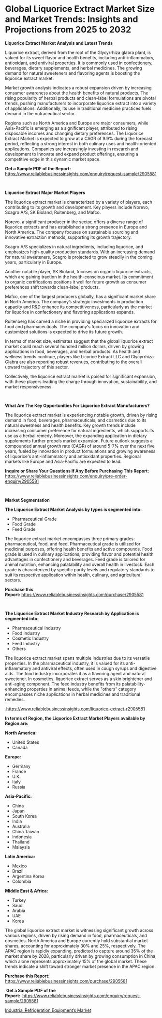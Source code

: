 <p><h1>Global Liquorice Extract Market Size and Market Trends: Insights and Projections from 2025 to 2032</h1></p><p><strong>Liquorice Extract Market Analysis and Latest Trends</strong></p>
<p><p>Liquorice extract, derived from the root of the Glycyrrhiza glabra plant, is valued for its sweet flavor and health benefits, including anti-inflammatory, antioxidant, and antiviral properties. It is commonly used in confectionery, beverages, dietary supplements, and herbal medicines. The growing demand for natural sweeteners and flavoring agents is boosting the liquorice extract market.</p><p>Market growth analysis indicates a robust expansion driven by increasing consumer awareness about the health benefits of natural products. The rising popularity of herbal products and clean-label formulations are pivotal trends, pushing manufacturers to incorporate liquorice extract into a variety of applications. Additionally, its use in traditional medicine practices fuels demand in the nutraceutical sector.</p><p>Regions such as North America and Europe are major consumers, while Asia-Pacific is emerging as a significant player, attributed to rising disposable incomes and changing dietary preferences. The Liquorice Extract Market is expected to grow at a CAGR of 9.9% during the forecast period, reflecting a strong interest in both culinary uses and health-oriented applications. Companies are increasingly investing in research and development to innovate and expand product offerings, ensuring a competitive edge in this dynamic market space.</p></p>
<p><strong>Get a Sample PDF of the Report:&nbsp;</strong> <a href="https://www.reliablebusinessinsights.com/enquiry/request-sample/2905581?utm_campaign=3084&utm_medium=2&utm_source=Github&utm_content=ia&utm_term=12032025&utm_id=liquorice-extract">https://www.reliablebusinessinsights.com/enquiry/request-sample/2905581</a></p>
<p>&nbsp;</p>
<p><strong>Liquorice Extract Major Market Players</strong></p>
<p><p>The liquorice extract market is characterized by a variety of players, each contributing to its growth and development. Key players include Norevo, Scagro A/S, SK Bioland, Ruitenberg, and Mafco.</p><p>Norevo, a significant producer in the sector, offers a diverse range of liquorice extracts and has established a strong presence in Europe and North America. The company focuses on sustainable sourcing and innovative extraction methods, supporting its growth trajectory.</p><p>Scagro A/S specializes in natural ingredients, including liquorice, and emphasizes high-quality production standards. With an increasing demand for natural sweeteners, Scagro is projected to grow steadily in the coming years, particularly in Europe.</p><p>Another notable player, SK Bioland, focuses on organic liquorice extracts, which are gaining traction in the health-conscious market. Its commitment to organic certifications positions it well for future growth as consumer preferences shift towards clean-label products.</p><p>Mafco, one of the largest producers globally, has a significant market share in North America. The company’s strategic investments in production capacity and R&D enhance its competitiveness, particularly as the market for liquorice in confectionery and flavoring applications expands.</p><p>Ruitenberg has carved a niche in providing specialized liquorice extracts for food and pharmaceuticals. The company's focus on innovation and customized solutions is expected to drive its future growth.</p><p>In terms of market size, estimates suggest that the global liquorice extract market could reach several hundred million dollars, driven by growing applications in food, beverages, and herbal products. As health and wellness trends continue, players like Licorice Extract LLC and Glycyrrhiza Glabra are also reporting robust revenues, contributing to the overall upward trajectory of this sector. </p><p>Collectively, the liquorice extract market is poised for significant expansion, with these players leading the charge through innovation, sustainability, and market responsiveness.</p></p>
<p>&nbsp;</p>
<p><strong>What Are The Key Opportunities For Liquorice Extract Manufacturers?</strong></p>
<p><p>The liquorice extract market is experiencing notable growth, driven by rising demand in food, beverages, pharmaceuticals, and cosmetics due to its natural sweetness and health benefits. Key growth trends include increasing consumer preference for natural ingredients, which supports its use as a herbal remedy. Moreover, the expanding application in dietary supplements further propels market expansion. Future outlook suggests a compounded annual growth rate (CAGR) of around 5-7% over the next five years, fueled by innovation in product formulations and growing awareness of liquorice's anti-inflammatory and antioxidant properties. Regional markets like Europe and Asia-Pacific are expected to lead.</p></p>
<p><strong>Inquire or Share Your Questions If Any Before Purchasing This Report:</strong> <a href="https://www.reliablebusinessinsights.com/enquiry/pre-order-enquiry/2905581?utm_campaign=3084&utm_medium=2&utm_source=Github&utm_content=ia&utm_term=12032025&utm_id=liquorice-extract">https://www.reliablebusinessinsights.com/enquiry/pre-order-enquiry/2905581</a></p>
<p>&nbsp;</p>
<p><strong>Market Segmentation</strong></p>
<p><strong>The Liquorice Extract Market Analysis by types is segmented into:</strong></p>
<p><ul><li>Pharmaceutical Grade</li><li>Food Grade</li><li>Feed Grade</li></ul></p>
<p><p>The liquorice extract market encompasses three primary grades: pharmaceutical, food, and feed. Pharmaceutical grade is utilized for medicinal purposes, offering health benefits and active compounds. Food grade is used in culinary applications, providing flavor and potential health advantages in confectionery and beverages. Feed grade is tailored for animal nutrition, enhancing palatability and overall health in livestock. Each grade is characterized by specific purity levels and regulatory standards to suit its respective application within health, culinary, and agricultural sectors.</p></p>
<p><strong>Purchase this Report:&nbsp;</strong><a href="https://www.reliablebusinessinsights.com/purchase/2905581?utm_campaign=3084&utm_medium=2&utm_source=Github&utm_content=ia&utm_term=12032025&utm_id=liquorice-extract">https://www.reliablebusinessinsights.com/purchase/2905581</a></p>
<p>&nbsp;</p>
<p><strong>The Liquorice Extract Market Industry Research by Application is segmented into:</strong></p>
<p><ul><li>Pharmaceutical Industry</li><li>Food Industry</li><li>Cosmetic Industry</li><li>Feed Industry</li><li>Others</li></ul></p>
<p><p>The liquorice extract market spans multiple industries due to its versatile properties. In the pharmaceutical industry, it is valued for its anti-inflammatory and antiviral effects, often used in cough syrups and digestive aids. The food industry incorporates it as a flavoring agent and natural sweetener. In cosmetics, liquorice extract serves as a skin brightener and anti-aging component. The feed industry benefits from its palatability-enhancing properties in animal feeds, while the "others" category encompasses niche applications in herbal medicines and traditional remedies.</p></p>
<p><a href="https://www.reliablebusinessinsights.com/liquorice-extract-r2905581?utm_campaign=3084&utm_medium=2&utm_source=Github&utm_content=ia&utm_term=12032025&utm_id=liquorice-extract">&nbsp;https://www.reliablebusinessinsights.com/liquorice-extract-r2905581</a></p>
<p><strong>In terms of Region, the Liquorice Extract Market Players available by Region are:</strong></p>
<p>
    <p> <strong> North America: </strong>
        <ul>
            <li>United States</li>
            <li>Canada</li>
        </ul>
        </p> 
    <p> <strong> Europe: </strong>
        <ul>
            <li>Germany</li>
            <li>France</li>
            <li>U.K.</li>
            <li>Italy</li>
            <li>Russia</li>
        </ul>
        </p> 
    <p> <strong> Asia-Pacific: </strong>
        <ul>
            <li>China</li>
            <li>Japan</li>
            <li>South Korea</li>
            <li>India</li>
            <li>Australia</li>
            <li>China Taiwan</li>
            <li>Indonesia</li>
            <li>Thailand</li>
            <li>Malaysia</li>
        </ul>
        </p> 
    <p> <strong> Latin America: </strong>
        <ul>
            <li>Mexico</li>
            <li>Brazil</li>
            <li>Argentina Korea</li>
            <li>Colombia</li>
        </ul>
        </p> 
    <p> <strong> Middle East & Africa: </strong>
        <ul>
            <li>Turkey</li>
            <li>Saudi</li>
            <li>Arabia</li>
            <li>UAE</li>
            <li>Korea</li>
        </ul>
    </p>
    </p>
<p><p>The global liquorice extract market is witnessing significant growth across various regions, driven by rising demand in food, pharmaceuticals, and cosmetics. North America and Europe currently hold substantial market shares, accounting for approximately 30% and 25%, respectively. The APAC region is rapidly expanding, predicted to capture around 35% of the market share by 2028, particularly driven by growing consumption in China, which alone represents approximately 15% of the global market. These trends indicate a shift toward stronger market presence in the APAC region.</p></p>
<p><strong>Purchase this Report: </strong><a href="https://www.reliablebusinessinsights.com/purchase/2905581?utm_campaign=3084&utm_medium=2&utm_source=Github&utm_content=ia&utm_term=12032025&utm_id=liquorice-extract">https://www.reliablebusinessinsights.com/purchase/2905581</a></p>
<p>&nbsp;<strong>Get a Sample PDF of the Report:&nbsp;&nbsp;</strong><a href="https://www.reliablebusinessinsights.com/enquiry/request-sample/2905581?utm_campaign=3084&utm_medium=2&utm_source=Github&utm_content=ia&utm_term=12032025&utm_id=liquorice-extract">https://www.reliablebusinessinsights.com/enquiry/request-sample/2905581</a></p>
<p><strong></strong></p>
<p><p><a href="https://github.com/hartsockdonnette82/Market-Research-Report-List-1/blob/main/industrial-refrigeration-equipments-market.md?utm_campaign=3084&utm_medium=2&utm_source=Github&utm_content=ia&utm_term=12032025&utm_id=liquorice-extract">Industrial Refrigeration Equipment’s Market</a></p></p>